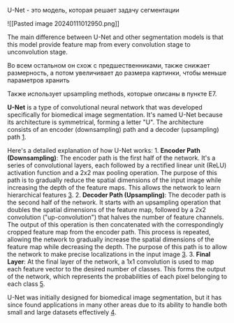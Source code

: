 U-Net - это модель, которая решает задачу сегментации

![[Pasted image 20240111012950.png]]

The main difference between U-Net and other segmentation models is that this model provide feature map from every convolution stage to unconvolution stage.

Во всем остальном он схож с предшественниками, также снижает размерность, а потом увеличивает до размера картинки, чтобы меньше параметров хранить

Также использует upsampling methods, которые описаны в пункте E7.


**U-Net** is a type of convolutional neural network that was developed specifically for biomedical image segmentation. It's named U-Net because its architecture is symmetrical, forming a letter "U". The architecture consists of an encoder (downsampling) path and a decoder (upsampling) path [1](https://lmb.informatik.uni-freiburg.de/people/ronneber/u-net/).

Here's a detailed explanation of how U-Net works:
	1. **Encoder Path (Downsampling)**: The encoder path is the first half of the network. It's a series of convolutional layers, each followed by a rectified linear unit (ReLU) activation function and a 2x2 max pooling operation. The purpose of this path is to gradually reduce the spatial dimensions of the input image while increasing the depth of the feature maps. This allows the network to learn hierarchical features [3](https://developers.arcgis.com/python/guide/how-unet-works/).
	2. **Decoder Path (Upsampling)**: The decoder path is the second half of the network. It starts with an upsampling operation that doubles the spatial dimensions of the feature map, followed by a 2x2 convolution ("up-convolution") that halves the number of feature channels. The output of this operation is then concatenated with the correspondingly cropped feature map from the encoder path. This process is repeated, allowing the network to gradually increase the spatial dimensions of the feature map while decreasing the depth. The purpose of this path is to allow the network to make precise localizations in the input image [3](https://developers.arcgis.com/python/guide/how-unet-works/).
	3. **Final Layer**: At the final layer of the network, a 1x1 convolution is used to map each feature vector to the desired number of classes. This forms the output of the network, which represents the probabilities of each pixel belonging to each class [5](https://paperswithcode.com/method/u-net).

U-Net was initially designed for biomedical image segmentation, but it has since found applications in many other areas due to its ability to handle both small and large datasets effectively [4](https://www.geeksforgeeks.org/u-net-architecture-explained/).